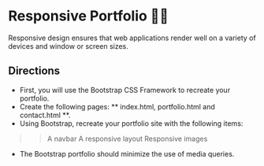 # Responsive Portfolio :man_technologist:

Responsive design ensures that web applications render well on a variety of devices and window or screen sizes.

## Directions
- First, you will use the Bootstrap CSS Framework to recreate your portfolio.
- Create the following pages: ** index.html, portfolio.html and contact.html **.
- Using Bootstrap, recreate your portfolio site with the following items:
>> A navbar
>> A responsive layout
>> Responsive images

- The Bootstrap portfolio should minimize the use of media queries.



